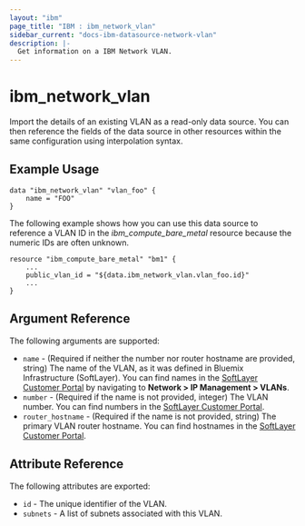 ```yaml
---
layout: "ibm"
page_title: "IBM : ibm_network_vlan"
sidebar_current: "docs-ibm-datasource-network-vlan"
description: |-
  Get information on a IBM Network VLAN.
---
```


# ibm\_network_vlan


Import the details of an existing VLAN as a read-only data source. You can then reference the fields of the data source in other resources within the same configuration using interpolation syntax.


## Example Usage

```hcl
data "ibm_network_vlan" "vlan_foo" {
    name = "FOO"
}
```


The following example shows how you can use this data source to reference a VLAN ID in the _ibm_compute_bare_metal_ resource because the numeric IDs are often unknown.

```hcl
resource "ibm_compute_bare_metal" "bm1" {
    ...
    public_vlan_id = "${data.ibm_network_vlan.vlan_foo.id}"
    ...
}
```

## Argument Reference

The following arguments are supported:

* `name` - (Required if neither the number nor router hostname are provided, string) The name of the VLAN, as it was defined in Bluemix Infrastructure (SoftLayer). You can find names in the [SoftLayer Customer Portal](https://control.softlayer.com/network/vlans) by navigating to **Network > IP Management > VLANs**.
* `number` - (Required if the name is not provided, integer) The VLAN number. You can find  numbers in the [SoftLayer Customer Portal](https://control.softlayer.com/network/vlans).
* `router_hostname` - (Required if the name is not provided, string) The primary VLAN router hostname. You can find hostnames in the [SoftLayer Customer Portal](https://control.softlayer.com/network/vlans).

## Attribute Reference

The following attributes are exported:

* `id` - The unique identifier of the VLAN.
* `subnets` - A list of subnets associated with this VLAN.

